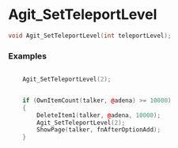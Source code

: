 # Agit_SetTeleportLevel

```cpp - C++
void Agit_SetTeleportLevel(int teleportLevel);
```

### Examples

```cpp - C++

	Agit_SetTeleportLevel(2);

```

```cpp - C++

	if (OwnItemCount(talker, @adena) >= 10000)
	{
		DeleteItem1(talker, @adena, 10000);
		Agit_SetTeleportLevel(2);
		ShowPage(talker, fnAfterOptionAdd);
	}

```